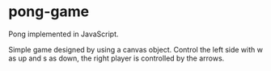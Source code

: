 # pong-game
Pong implemented in JavaScript.

Simple game designed by using a canvas object. Control the left side with w as up and s as down, the right player is controlled by the arrows.
